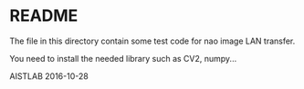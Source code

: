 # README #
The file in this directory contain some test code for nao image LAN transfer.

You need to install the needed library such as CV2, numpy...

AISTLAB 2016-10-28 